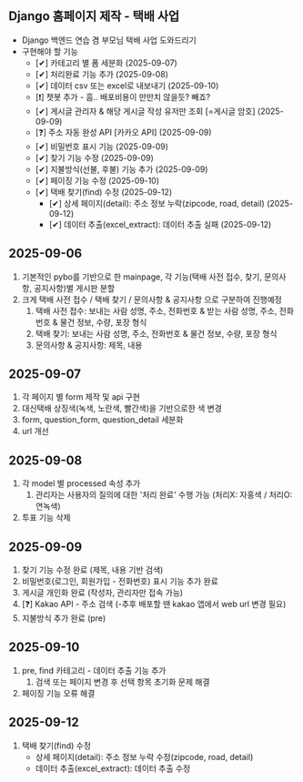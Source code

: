 ## Django 홈페이지 제작 - 택배 사업 ##
- Django 백엔드 연습 겸 부모님 택배 사업 도와드리기
- 구현해야 할 기능
    - [✔] 카테고리 별 폼 세분화 (2025-09-07)
    - [✔] 처리완료 기능 추가 (2025-09-08)
    - [✔] 데이터 csv 또는 excel로 내보내기 (2025-09-10)
    - [❗] 챗봇 추가 - 흠.. 배포비용이 만만치 않을듯? 빼죠?
    - [✔] 게시글 관리자 & 해당 게시글 작성 유저만 조회 [=게시글 암호] (2025-09-09)
    - [❓] 주소 자동 완성 API [카카오 API] (2025-09-09)
    - [✔] 비밀번호 표시 기능 (2025-09-09)
    - [✔] 찾기 기능 수정 (2025-09-09)
    - [✔] 지불방식(선불, 후불) 기능 추가 (2025-09-09)
    - [✔] 페이징 기능 수정 (2025-09-10)
    - [✔] 택배 찾기(find) 수정 (2025-09-12)
        - [✔] 상세 페이지(detail): 주소 정보 누락(zipcode, road, detail) (2025-09-12)
        - [✔] 데이터 추출(excel_extract): 데이터 추출 실패 (2025-09-12)

## 2025-09-06 ##
1. 기본적인 pybo를 기반으로 한 mainpage, 각 기능(택배 사전 접수, 찾기, 문의사항, 공지사항)별 게시판 분할
2. 크게 택배 사전 접수 / 택배 찾기 / 문의사항 & 공지사항 으로 구분하여 진행예정
    1. 택배 사전 접수: 보내는 사람 성명, 주소, 전화번호 & 받는 사람 성명, 주소, 전화번호 & 물건 정보, 수량, 포장 형식
    2. 택배 찾기: 보내는 사람 성명, 주소, 전화번호 & 물건 정보, 수량, 포장 형식
    3. 문의사항 & 공지사항: 제목, 내용

## 2025-09-07 ##
1. 각 페이지 별 form 제작 및 api 구현
2. 대신택배 상징색(녹색, 노란색, 빨간색)을 기반으로한 색 변경
3. form, question_form, question_detail 세분화
4. url 개선

## 2025-09-08 ##
1. 각 model 별 processed 속성 추가
    1. 관리자는 사용자의 질의에 대한 '처리 완료' 수행 가능 (처리X: 자홍색 / 처리O: 연녹색)
2. 투표 기능 삭제 

## 2025-09-09 ##
1. 찾기 기능 수정 완료 (제목, 내용 기반 검색)
2. 비밀번호(로그인, 회원가입 - 전화번호) 표시 기능 추가 완료
3. 게시글 개인화 완료 (작성자, 관리자만 접속 가능)
4. [❓] Kakao API - 주소 검색 (-추후 배포할 땐 kakao 앱에서 web url 변경 필요)
5. 지불방식 추가 완료 (pre)

## 2025-09-10 ##
1. pre, find 카테고리 - 데이터 추출 기능 추가
    1. 검색 또는 페이지 변경 후 선택 항목 초기화 문제 해결
2. 페이징 기능 오류 해결

## 2025-09-12 ##
1. 택배 찾기(find) 수정
    - 상세 페이지(detail): 주소 정보 누락 수정(zipcode, road, detail)
    - 데이터 추출(excel_extract): 데이터 추출 수정